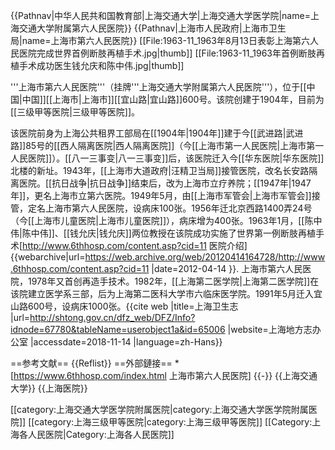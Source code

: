 {{Pathnav|中华人民共和国教育部|上海交通大学|上海交通大学医学院|name=上海交通大学附属第六人民医院}}
{{Pathnav|上海市人民政府|上海市卫生局|name=上海市第六人民医院}}
[[File:1963-11_1963年8月13日表彰上海第六人民医院完成世界首例断肢再植手术.jpg|thumb]]
[[File:1963-11_1963年首例断肢再植手术成功医生钱允庆和陈中伟.jpg|thumb]]

'''上海市第六人民医院'''（挂牌'''上海交通大学附属第六人民医院'''），位于[[中国|中国]][[上海市|上海市]][[宜山路|宜山路]]600号。该院创建于1904年，目前为[[三级甲等医院|三级甲等医院]]。

该医院前身为上海公共租界工部局在[[1904年|1904年]]建于今[[武进路|武进路]]85号的[[西人隔离医院|西人隔离医院]]（今[[上海市第一人民医院|上海市第一人民医院]]）。[[八一三事变|八一三事变]]后，该医院迁入今[[华东医院|华东医院]]北楼的新址。1943年，[[上海市大道政府|汪精卫当局]]接管医院，改名长安路隔离医院。[[抗日战争|抗日战争]]结束后，改为上海市立疗养院；[[1947年|1947年]]，更名上海市立第六医院。1949年5月，由[[上海市军管会|上海市军管会]]接管，定名上海市第六人民医院，设病床100张。1956年迁北京西路1400弄24号（今[[上海市儿童医院|上海市儿童医院]]），病床增为400张。1963年1月，[[陈中伟|陈中伟]]、[[钱允庆|钱允庆]]两位教授在该院成功实施了世界第一例断肢再植手术<ref>[http://www.6thhosp.com/content.asp?cid=11 医院介绍] {{webarchive|url=https://web.archive.org/web/20120414164728/http://www.6thhosp.com/content.asp?cid=11 |date=2012-04-14 }}. 上海市第六人民医院</ref>，1978年又首创再造手技术。1982年，[[上海第二医学院|上海第二医学院]]在该院建立医学系三部，后为上海第二医科大学市六临床医学院。1991年5月迁入宜山路600号，设病床1000张。<ref>{{cite web |title=上海卫生志 |url=http://shtong.gov.cn/dfz_web/DFZ/Info?idnode=67780&tableName=userobject1a&id=65006 |website=上海地方志办公室 |accessdate=2018-11-14 |language=zh-Hans}}</ref>

==参考文献==
{{Reflist}}
==外部鏈接==
*[https://www.6thhosp.com/index.html 上海市第六人民医院]
{{-}}
{{上海交通大学}}
{{上海医院}}

[[category:上海交通大学医学院附属医院|category:上海交通大学医学院附属医院]]
[[category:上海三级甲等医院|category:上海三级甲等医院]]
[[Category:上海各人民医院|Category:上海各人民医院]]